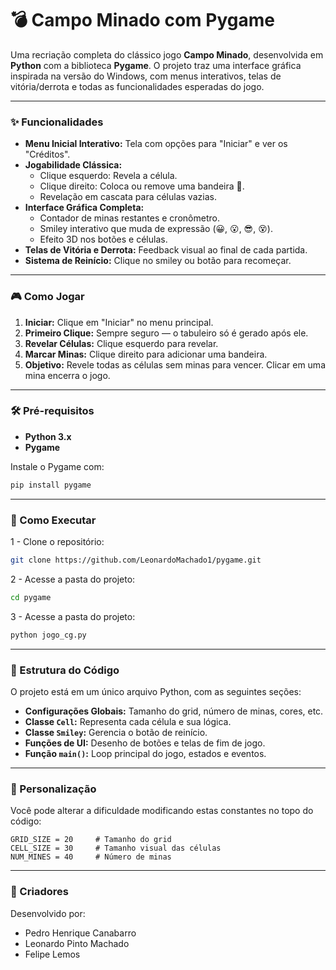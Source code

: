 # 💣 Campo Minado com Pygame

Uma recriação completa do clássico jogo **Campo Minado**, desenvolvida em **Python** com a biblioteca **Pygame**. O projeto traz uma interface gráfica inspirada na versão do Windows, com menus interativos, telas de vitória/derrota e todas as funcionalidades esperadas do jogo.

---

### ✨ Funcionalidades

- **Menu Inicial Interativo:** Tela com opções para "Iniciar" e ver os "Créditos".
- **Jogabilidade Clássica:**
  - Clique esquerdo: Revela a célula.
  - Clique direito: Coloca ou remove uma bandeira 🚩.
  - Revelação em cascata para células vazias.
- **Interface Gráfica Completa:**
  - Contador de minas restantes e cronômetro.
  - Smiley interativo que muda de expressão (😀, 😮, 😎, 😵).
  - Efeito 3D nos botões e células.
- **Telas de Vitória e Derrota:** Feedback visual ao final de cada partida.
- **Sistema de Reinício:** Clique no smiley ou botão para recomeçar.

---

### 🎮 Como Jogar

1. **Iniciar:** Clique em "Iniciar" no menu principal.
2. **Primeiro Clique:** Sempre seguro — o tabuleiro só é gerado após ele.
3. **Revelar Células:** Clique esquerdo para revelar.
4. **Marcar Minas:** Clique direito para adicionar uma bandeira.
5. **Objetivo:** Revele todas as células sem minas para vencer. Clicar em uma mina encerra o jogo.

---

### 🛠️ Pré-requisitos

- **Python 3.x**
- **Pygame**

Instale o Pygame com:

```bash
pip install pygame
```

---

### 🚀 Como Executar

1 - Clone o repositório:

```bash
git clone https://github.com/LeonardoMachado1/pygame.git
```

2 - Acesse a pasta do projeto:

```bash
cd pygame
```

3 - Acesse a pasta do projeto:

```bash
python jogo_cg.py
```

---

### 📂 Estrutura do Código

O projeto está em um único arquivo Python, com as seguintes seções:

- **Configurações Globais:** Tamanho do grid, número de minas, cores, etc.
- **Classe `Cell`:** Representa cada célula e sua lógica.
- **Classe `Smiley`:** Gerencia o botão de reinício.
- **Funções de UI:** Desenho de botões e telas de fim de jogo.
- **Função `main()`:** Loop principal do jogo, estados e eventos.

---

### 🔧 Personalização

Você pode alterar a dificuldade modificando estas constantes no topo do código:

```
GRID_SIZE = 20     # Tamanho do grid
CELL_SIZE = 30     # Tamanho visual das células
NUM_MINES = 40     # Número de minas
```

---

### 👥 Criadores

Desenvolvido por:

- Pedro Henrique Canabarro  
- Leonardo Pinto Machado  
- Felipe Lemos

